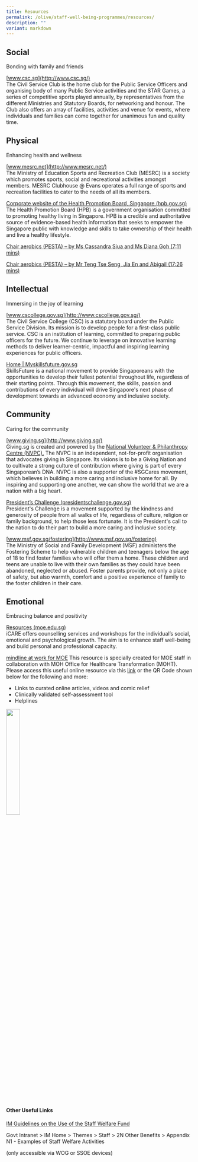 ```yaml
---
title: Resources
permalink: /olive/staff-well-being-programmes/resources/
description: ""
variant: markdown
---
```

Social
------

Bonding with family and friends  
  
[www.csc.sg](http://www.csc.sg/)  <br>
The Civil Service Club is the home club for the Public Service Officers and organising body of many Public Service activities and the STAR Games, a series of competitive sports played annually, by representatives from the different Ministries and Statutory Boards, for networking and honour.&nbsp;The Club also offers an array of facilities, activities and venue for events, where individuals and families can come together for unanimous fun and quality time.

Physical
--------

Enhancing health and wellness

[www.mesrc.net](http://www.mesrc.net/) <br>
The Ministry of Education Sports and Recreation Club (MESRC) is a society which promotes sports, social and recreational activities amongst members.&nbsp;MESRC Clubhouse @ Evans operates a full range of sports and recreation facilities to cater to the needs of all its members.  

[Corporate website of the Health Promotion Board, Singapore (hpb.gov.sg)](https://www.hpb.gov.sg/) <br>
The Health Promotion Board (HPB) is a government organisation committed to promoting healthy living in Singapore. HPB is a credible and authoritative source of evidence-based health information that seeks to empower the Singapore public with knowledge and skills to take ownership of their health and live a healthy lifestyle.

[Chair aerobics (PESTA) – by Ms Cassandra Siua and Ms Diana Goh (7:11 mins)](https://drive.google.com/file/d/1h8emer1NzmBcN-QuUih1dZcjAisO1AZk/view?usp=sharing)&nbsp;

[Chair aerobics (PESTA) – by Mr Teng Tse Seng, Jia En and Abigail (17:26 mins)](https://drive.google.com/file/d/1ZMXIVhDhXBMEh6_9k81aBTe4sWp96VzE/view?usp=sharing)&nbsp;  

  
Intellectual
------------

Immersing in the joy of learning

[www.cscollege.gov.sg](http://www.cscollege.gov.sg/) <br>
The Civil Service College (CSC) is a statutory board under the Public Service Division. Its mission is to develop people for a first-class public service. CSC is an institution of learning, committed to preparing public officers for the future. We continue to leverage on innovative learning methods to deliver learner-centric, impactful and inspiring learning experiences for public officers.

[Home | Myskillsfuture.gov.sg](https://www.myskillsfuture.gov.sg/content/portal/en/index.html) <br>
SkillsFuture is a national movement to provide Singaporeans with the opportunities to develop their fullest potential throughout life, regardless of their starting points. Through this movement, the skills, passion and contributions of every individual will drive Singapore's next phase of development towards an advanced economy and inclusive society.

Community
---------

Caring for the community  

[www.giving.sg](http://www.giving.sg/) <br>
Giving.sg is created and powered by the&nbsp;[National Volunteer &amp; Philanthropy Centre (NVPC).](https://www.nvpc.org.sg/)&nbsp;The NVPC is an independent, not-for-profit organisation that advocates giving in Singapore. Its visions is to be a Giving Nation and to cultivate a strong culture of contribution where giving is part of every Singaporean’s DNA. NVPC is also a supporter of the #SGCares movement, which believes in building a more caring and inclusive home for all. By inspiring and supporting one another, we can show the world that we are a nation with a big heart.

[President’s Challenge (presidentschallenge.gov.sg)](https://www.presidentschallenge.gov.sg/) <br>
President's Challenge is a movement supported by the kindness and generosity of people from all walks of life, regardless of culture, religion or family background, to help those less fortunate. It is the President's call to the nation to do their part to build a more caring and inclusive society.

[www.msf.gov.sg/fostering](http://www.msf.gov.sg/fostering) <br>
The Ministry of Social and Family Development (MSF) administers the Fostering Scheme to help vulnerable children and teenagers below the age of 18 to find foster families who will offer them a home. These children and teens are unable to live with their own families as they could have been abandoned, neglected or abused. Foster parents provide, not only a place of safety, but also warmth, comfort and a positive experience of family to the foster children in their care.  
  

Emotional
---------

Embracing balance and positivity  

[Resources (moe.edu.sg)](https://olive.moe.edu.sg/olive/icare/resources/) <br>
iCARE offers counselling services and workshops for the individual’s social, emotional and psychological growth.&nbsp;The aim is to enhance staff well-being and build personal and professional capacity.  

[mindline at work for MOE](https://www.mindline.sg/moe)
This resource is specially created for MOE staff in collaboration with MOH Office for Healthcare Transformation (MOHT). Please access this useful online resource via this [link](https://www.mindline.sg/moe "https://www.mindline.sg/moe") or the QR Code shown below for the following and more:

*   Links to curated online articles, videos and comic relief
*   Clinically validated self-assessment tool
*   Helplines

<img src="/images/mindline-at-work-moe.png" style="width:27%">

#### Other Useful Links

[IM Guidelines on the Use of the Staff Welfare Fund](https://intranet.mof.gov.sg/portal/IM/Themes/Staff/2N-Other-Benefits/Topics/Appendix-N1-EXAMPLES-OF-STAFF-WELFARE-ACTIVITIES.aspx)

Govt Intranet &gt; IM Home &gt; Themes &gt; Staff &gt; 2N Other Benefits &gt; Appendix N1 - Examples of Staff Welfare Activities

(only accessible via WOG or SSOE devices)